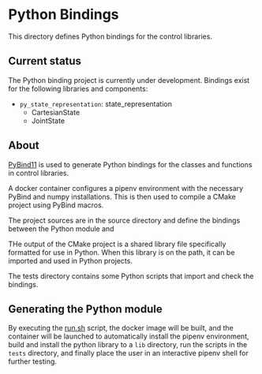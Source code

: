 # Python Bindings

This directory defines Python bindings for the control libraries.

## Current status

The Python binding project is currently under development.
Bindings exist for the following libraries and components:

- `py_state_representation`: state_representation
  - CartesianState
  - JointState

## About

[PyBind11](https://PyBind11.readthedocs.io/en/stable/index.html) is used to generate
Python bindings for the classes and functions in control libraries.

A docker container configures a pipenv environment with the necessary PyBind and numpy installations.
This is then used to compile a CMake project using PyBind macros.

The project sources are in the source directory and define the bindings between the Python module and 

THe output of the CMake project is a shared library file specifically formatted for use in Python.
When this library is on the path, it can be imported and used in Python projects.

The tests directory contains some Python scripts that import and check the bindings.

## Generating the Python module 

By executing the [run.sh](./run.sh) script, the docker image will be built, and the container
will be launched to automatically install the pipenv environment, build and install the python library
to a `lib` directory, run the scripts in the `tests` directory, and finally place the user
in an interactive pipenv shell for further testing.
